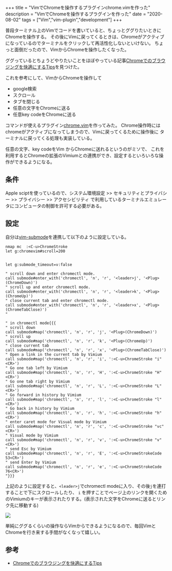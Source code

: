 +++
title = "VimでChromeを操作するプラグインchrome.vimを作った"
description = "VimでChromeを操作するプラグインを作った"
date = "2020-08-02"
tags = ["Vim","vim-plugin","development"]
+++

普段ターミナル上のVimでコードを書いていると、ちょっとググりたいときにChromeを操作する。
その後にVimに戻ってくるときは、Chromeがアクティブになっているのでターミナルをクリックして再活性化しないといけない。
ちょっと面倒だったので、VimからChromeを操作したくなった。

ググっているとちょうどやりたいことをほぼやっている記事[Chromeでのブラウジングを快適にするTips](https://qiita.com/syui/items/d3c0721de71ebbe6461e)を見つけた。

これを参考にして、VimからChromeを操作して

* google検索
* スクロール
* タブを閉じる
* 任意の文字をChromeに送る
* 任意key codeをChromeに送る

コマンドが使えるプラグイン[chrome.vim](https://github.com/biosugar0/chrome.vim)を作ってみた。
Chrome操作時にはchromeがアクティブになってしまうので、Vimに戻ってくるために操作後に
ターミナルに戻ってくる処理も実装している。

<!--more-->

任意の文字、key codeをVim からChromeに送れるというのがミソで、
これを利用するとChromeの拡張のVimiumとの連携ができ、設定するといろいろな操作ができるようになる。


## 条件

Apple sciptを使っているので、システム環境設定 >> セキュリティとプライバシー >> プライバシー >> アクセシビリティ
で利用しているターミナルエミュレータにコンピュータの制御を許可する必要がある。



## 設定

自分は[vim-submode](https://github.com/kana/vim-submode)を連携して以下のように設定している。

```vim
nmap mc  :<C-u>ChromeStroke
let g:chromevim#scroll=200


let g:submode_timeout=v:false

" scroll down and enter chromectl mode.
call submode#enter_with('chromectl', 'n', 'r', '<leader>j', '<Plug>(ChromeDown)')
" scroll up and enter chromectl mode.
call submode#enter_with('chromectl', 'n', 'r', '<leader>k', '<Plug>(ChromeUp)')
" close current tab and enter chromectl mode.
call submode#enter_with('chromectl', 'n', 'r', '<leader>x', '<Plug>(ChromeTabClose)')
"

" in chromectl mode{{{
" scroll down
call submode#map('chromectl', 'n', 'r', 'j', '<Plug>(ChromeDown)')
" scroll up
call submode#map('chromectl', 'n', 'r', 'k', '<Plug>(ChromeUp)')
" close current tab
call submode#map('chromectl', 'n', 'r', 'x', '<Plug>(ChromeTabClose)')
" Open a link in the current tab by Vimium
call submode#map('chromectl', 'n', 'r', 'i', ':<C-u>ChromeStroke "i"<CR>')
" Go one tab left by Vimium
call submode#map('chromectl', 'n', 'r', 'H', ':<C-u>ChromeStroke "H"<CR>')
" Go one tab right by Vimium
call submode#map('chromectl', 'n', 'r', 'L', ':<C-u>ChromeStroke "L"<CR>')
" Go forward in history by Vimium
call submode#map('chromectl', 'n', 'r', 'l', ':<C-u>ChromeStroke "l"<CR>')
" Go back in history by Vimium
call submode#map('chromectl', 'n', 'r', 'h', ':<C-u>ChromeStroke "h"<CR>')
" enter caret mode for Visual mode by Vimium
call submode#map('chromectl', 'n', 'r', 'c', ':<C-u>ChromeStroke "vc"<CR>')
" Visual mode by Vimium
call submode#map('chromectl', 'n', 'r', 'v', ':<C-u>ChromeStroke "v"<CR>')
" send Esc by Vimium
call submode#map('chromectl', 'n', 'r', 'E', ':<C-u>ChromeStrokeCode 53<CR>')
" send Enter by Vimium
call submode#map('chromectl', 'n', 'r', 'e', ':<C-u>ChromeStrokeCode 76<CR>')
"}}}

```


上記のように設定すると、`<leader>j`でchromectl modeに入り、その後`j`を連打することで下にスクロールしたり、
`i` を押すことでページ上のリンクを開くためのVimiumのキーが表示されたりする。(表示された文字をChromeに送るとリンク先に移動する)

![](/images/vimiumlink.png)

単純にググるくらいの操作ならVimからできるようになるので、毎回VimとChromeを行き来する手間がなくなって嬉しい。

## 参考

* [Chromeでのブラウジングを快適にするTips](https://qiita.com/syui/items/d3c0721de71ebbe6461e)
